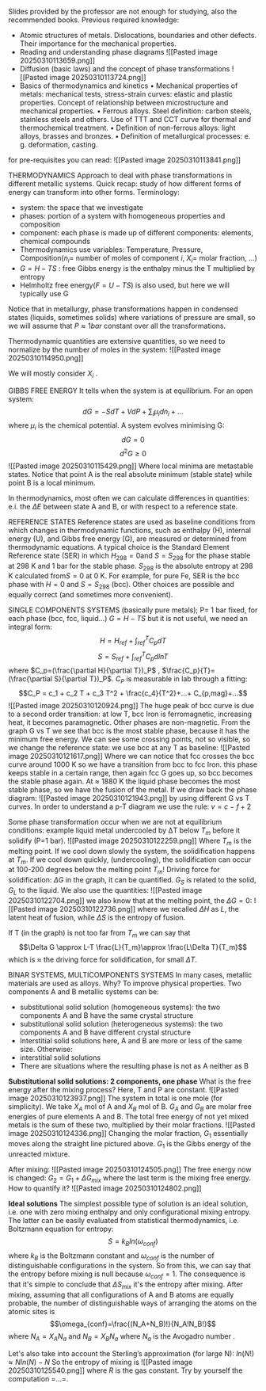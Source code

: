 Slides provided by the professor are not enough for studying, also the recommended books. 
Previous required knowledge:
- Atomic structures of metals. Dislocations, boundaries and other defects. Their
importance for the mechanical properties.
- Reading and understanding phase diagrams
![[Pasted image 20250310113659.png]]
- Diffusion (basic laws) and the concept of phase transformations
![[Pasted image 20250310113724.png]]
- Basics of thermodynamics and kinetics
• Mechanical properties of metals: mechanical tests, stress-strain curves: elastic and
plastic properties. Concept of relationship between microstructure and mechanical
properties.
• Ferrous alloys. Steel definition: carbon steels, stainless steels and others. Use of TTT and
CCT curve for thermal and thermochemical treatment.
• Definition of non-ferrous alloys: light alloys, brasses and bronzes.
• Definition of metallurgical processes: e. g. deformation, casting.

for pre-requisites you can read:
![[Pasted image 20250310113841.png]]

THERMODYNAMICS
Approach to deal with phase transformations in different metallic systems. Quick recap: study of how different forms of energy can transform into other forms. 
Terminology: 
- system: the space that we investigate
- phases: portion of a system with homogeneous properties and composition 
- component: each phase is made up of different components:  elements, chemical compounds
- Thermodynamics use variables: Temperature, Pressure, Composition($n_i$= number of moles of component $i$, $X_i$= molar fraction, ...)
- $G=H-TS$ : free Gibbs energy is the enthalpy minus the T multiplied by entropy
- Helmholtz free energy($F= U-TS$) is also used, but here we will typically use G

Notice that in metallurgy, phase transformations happen in condensed states (liquids, sometimes solids) where variations of pressure are small, so we will assume that $P\approx 1 bar$ constant over all the transformations. 

Thermodynamic quantities are extensive quantities, so we need to normalize by the number of moles in the system: 
![[Pasted image 20250310114950.png]]

We will mostly consider $X_i$ .

GIBBS FREE ENERGY
It tells when the system is at equilibrium. For an open system: $$dG = -SdT + VdP + \sum_i \mu_i dn_i + ...$$
where $\mu_i$ is the chemical potential.
A system evolves minimising G: $$dG= 0$$
$$d^2 G \geq 0$$
![[Pasted image 20250310115429.png]]
Where local minima are metastable states. Notice that point A is the real absolute minimum (stable state) while point B is a local minimum.

In thermodynamics, most often we can calculate differences in quantities: e.i. the $\Delta E$ between state A and B, or with respect to a reference state.

REFERENCE STATES
Reference states are used as baseline conditions from which changes in thermodynamic functions, such as
enthalpy (H), internal energy (U), and Gibbs free energy (G), are measured or determined from thermodynamic
equations.
A typical choice is the Standard Element Reference state (SER) in which $H_{298} = 0$and $S = S_{298}$ for the phase stable at 298 K and 1 bar for the stable phase. $S_{298}$ is the absolute entropy at 298 K calculated from$S=0$ at 0 K. For example, for pure Fe, SER is the bcc phase with $H=0$ and $S=S_{298}$ (bcc). 
Other choices are possible and equally correct (and sometimes more convenient).

SINGLE COMPONENTS SYSTEMS
(basically pure metals); P= 1 bar fixed, for each phase (bcc, fcc, liquid...) $G= H-TS$ but it is not useful, we need an integral form: $$H= H_{ref}+ \int_{ref}^{T}C_pdT$$
$$S= S_{ref}+ \int_{ref}^{T}C_pdlnT$$
where $C_p=(\frac{\partial H}{\partial T})_P$ , $\frac{C_p}{T}=(\frac{\partial S}{\partial T})_P$. $C_P$ is measurable in lab through a fitting:$$C_P = c_1 + c_2 T + c_3 T^2 + \frac{c_4}{T^2}+...+ C_{p,mag}+...$$
![[Pasted image 20250310120924.png]]
The huge peak of bcc curve is due to a second order transition: at low T, bcc Iron is ferromagnetic, increasing heat, it becomes paramagnetic. Other phases are non-magnetic.
From the graph G vs T we see that bcc is the most stable phase, because it has the minimum free energy. We can see some crossing points, not so visible, so we change the reference state: we use bcc at any T as baseline:
![[Pasted image 20250310121617.png]]
Where we can notice that fcc crosses the bcc curve around 1000 K so we have a transition from bcc to fcc Iron. this phase keeps stable in a certain range, then again fcc G goes up, so bcc becomes the stable phase again. At $\approx$ 1880 K the liquid phase becomes the most stable phase, so we have the fusion of the metal. If we draw back the phase diagram: ![[Pasted image 20250310121943.png]]
by using different G vs T curves. In order to understand a p-T diagram we use the rule: $v=c-f+2$

Some phase transformation occur when we are not at equilibrium conditions: example 
liquid metal undercooled by ΔT below $T_m$ before it solidify (P=1 bar).
![[Pasted image 20250310122259.png]]
Where $T_m$ is the melting point. If we cool down slowly the system, the solidification happens at $T_m$. If we cool down quickly, (undercooling), the solidification can occur at 100-200 degrees below the melting point $T_m$! 
Driving force for solidification: $\Delta G$ in the graph, it can be quantified. $G_S$ is related to the solid, $G_L$ to the liquid. We also use the quantities: 
![[Pasted image 20250310122704.png]]
we also know that at the melting point, the $\Delta G=0$:
![[Pasted image 20250310122736.png]]
where we recalled $\Delta H$ as $L$, the latent heat of fusion, while $\Delta S$ is the entropy of fusion.

If T (in the graph) is not too far from $T_m$ we can say that $$\Delta G \approx L-T \frac{L}{T_m}\approx \frac{L\Delta T}{T_m}$$
which is $\approx$ the driving force for solidification, for small $\Delta T$.

BINAR SYSTEMS, MULTICOMPONENTS SYSTEMS
In many cases, metallic materials are used as alloys. Why? To improve physical properties. 
Two components A and B metallic systems can be:
- substitutional solid solution (homogeneous systems):  the two components A and B have the same crystal structure 
- substitutional solid solution (heterogeneous systems): the two components A and B have different crystal structure 
- Interstitial solid solutions
here, A and B are more or less of the same size. Otherwise: 
- interstitial solid solutions
- There are situations where the resulting phase is not as A neither as B

**Substitutional solid solutions: 2 components, one phase**
What is the free energy after the mixing process? Here, T and P are constant.
![[Pasted image 20250310123937.png]]
The system in total is one mole (for simplicity). We take $X_A$ mol of A and $X_B$ mol of B. $G_A$ and $G_B$ are molar free energies of pure elements A and B. The total free energy of not yet mixed metals is the sum of these two, multiplied by their molar fractions.
![[Pasted image 20250310124336.png]]
Changing the molar fraction, $G_1$ essentially moves along the straight line pictured above.
$G_1$ is the Gibbs energy of the unreacted mixture.

After mixing:
![[Pasted image 20250310124505.png]]
The free energy now is changed: $G_2 = G_1 + \Delta G_{mix}$ where the last term is the mixing free energy. How to quantify it?
![[Pasted image 20250310124802.png]]

**Ideal solutions**
The simplest possible type of solution is an ideal solution, i.e. one with zero mixing enthalpy and only
configurational mixing entropy. The latter can be easily evaluated from statistical thermodynamics, i.e.
Boltzmann equation for entropy: $$S = k_B ln(\omega_{conf})$$
where $k_B$ is the Boltzmann constant and $\omega_{conf}$ is the number of distinguishable configurations in the system. So from this, we can say that the entropy before mixing is null because $\omega_{conf}=1$. The consequence is that it's simple to conclude that $\Delta S_{mix}$ it's the entropy after mixing.
After mixing, assuming that all configurations of A and B atoms are equally probable, the number of distinguishable ways of arranging the atoms on the atomic sites is
$$\omega_{conf}=\frac{(N_A+N_B)!}{N_A!N_B!}$$
where $N_A=X_AN_a$ and $N_B=X_BN_a$ where $N_a$ is the Avogadro number . 

Let's also take into account the Sterling’s approximation (for large N): $ln(N!) \approx Nln(N) - N$ 
So the entropy of mixing is ![[Pasted image 20250310125540.png]]
where $R$ is the gas constant.
Try by yourself the computation =...=.